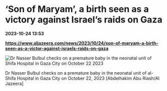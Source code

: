 # ‘Son of Maryam’, a birth seen as a victory against Israel’s raids on Gaza

**2023-10-24 13:53**

**https://www.aljazeera.com/news/2023/10/24/son-of-maryam-a-birth-seen-as-a-victor-against-israels-raids-on-gaza**

![Dr Nasser Bulbul checks on a premature baby in the neonatal unit of Shifa Hospital in Gaza City on October 22 2023](https://www.aljazeera.com/wp-content/uploads/2023/10/834A0378-copy-1698069485.jpg?resize=770%2C513&quality=80)

Dr Nasser Bulbul checks on a premature baby in the neonatal unit of al-Shifa Hospital in Gaza City on October 22, 2023 \[Abdelhakim Abu Riash/Al Jazeera\]